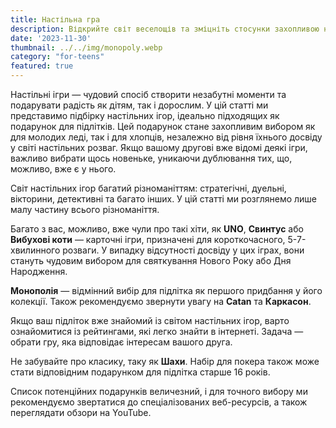 ```yaml
---
title: Настільна гра
description: Відкрийте світ веселощів та зміцніть стосунки захопливою настільною грою у подарунок.
date: '2023-11-30'
thumbnail: ../../img/monopoly.webp
category: "for-teens"
featured: true
---
```


Настільні ігри — чудовий спосіб створити незабутні моменти та подарувати радість як дітям, так і дорослим. У цій
статті ми представимо підбірку настільних ігор, ідеально підходящих як подарунок для підлітків. Цей подарунок стане
захопливим вибором як для молодих леді, так і для хлопців, незалежно від рівня їхнього досвіду у світі настільних
розваг. Якщо вашому другові вже відомі деякі ігри, важливо вибрати щось новеньке, уникаючи дублювання тих, що,
можливо, вже є у нього.

Світ настільних ігор багатий різноманіттям: стратегічні, дуельні, вікторини, детективні та багато інших. У цій
статті ми розглянемо лише малу частину всього різноманіття.

Багато з вас, можливо, вже чули про такі хіти, як **UNO**, **Свинтус** або **Вибухові коти** — карточні ігри,
призначені для короткочасного, 5-7-хвилинного розваги. У випадку відсутності досвіду у цих іграх, вони стануть
чудовим вибором для святкування Нового Року або Дня Народження.

**Монополія** — відмінний вибір для підлітка як першого придбання у його колекції. Також рекомендуємо звернути увагу на
**Catan** та **Каркасон**.

Якщо ваш підліток вже знайомий із світом настільних ігор, варто ознайомитися із рейтингами, які легко знайти в
інтернеті. Задача — обрати гру, яка відповідає інтересам вашого друга.

Не забувайте про класику, таку як **Шахи**. Набір для покера також може стати відповідним подарунком для підлітка
старше 16 років.

Список потенційних подарунків величезний, і для точного вибору ми рекомендуємо звертатися до спеціалізованих
веб-ресурсів, а також переглядати обзори на YouTube.
